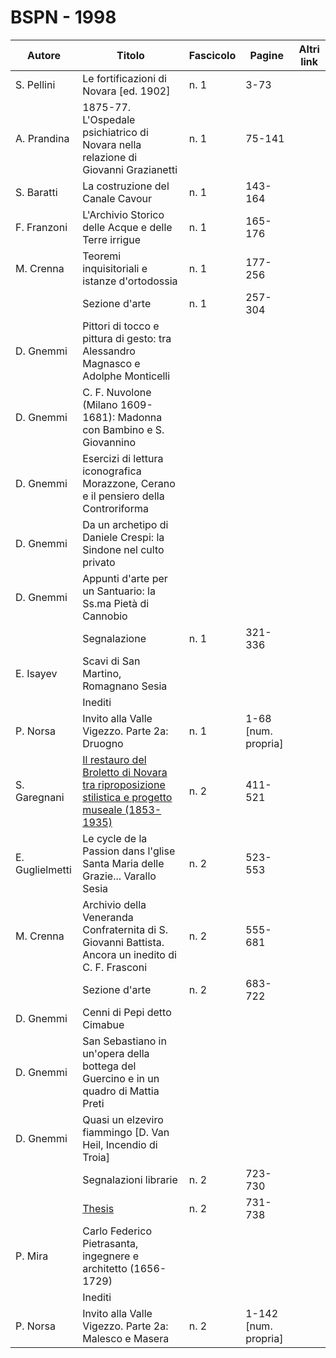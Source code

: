 # BSPN - 1998

| Autore          | Titolo                                                                                                                                                           | Fascicolo | Pagine               | Altri link |
|-----------------|------------------------------------------------------------------------------------------------------------------------------------------------------------------|-----------|----------------------|------------|
| S. Pellini      | Le fortificazioni di Novara [ed. 1902]                                                                                                                           | n. 1      | 3-73                 |            |
| A. Prandina     | 1875-77. L'Ospedale psichiatrico di Novara nella relazione di Giovanni Grazianetti                                                                               | n. 1      | 75-141               |            |
| S. Baratti      | La costruzione del Canale Cavour                                                                                                                                 | n. 1      | 143-164              |            |
| F. Franzoni     | L'Archivio Storico delle Acque e delle Terre irrigue                                                                                                             | n. 1      | 165-176              |            |
| M. Crenna       | Teoremi inquisitoriali e istanze d'ortodossia                                                                                                                    | n. 1      | 177-256              |            |
|                 | Sezione d'arte                                                                                                                                                   | n. 1      | 257-304              |            |
| D. Gnemmi       | Pittori di tocco e pittura di gesto: tra Alessandro Magnasco e Adolphe Monticelli                                                                                |           |                      |            |
| D. Gnemmi       | C. F. Nuvolone (Milano 1609-1681): Madonna con Bambino e S. Giovannino                                                                                           |           |                      |            |
| D. Gnemmi       | Esercizi di lettura iconografica Morazzone, Cerano e il pensiero della Controriforma                                                                             |           |                      |            |
| D. Gnemmi       | Da un archetipo di Daniele Crespi: la Sindone nel culto privato                                                                                                  |           |                      |            |
| D. Gnemmi       | Appunti d'arte per un Santuario: la Ss.ma Pietà di Cannobio                                                                                                      |           |                      |            |
|                 | Segnalazione                                                                                                                                                     | n. 1      | 321-336              |            |
| E. Isayev       | Scavi di San Martino, Romagnano Sesia                                                                                                                            |           |                      |            |
|                 | Inediti                                                                                                                                                          |           |                      |            |
| P. Norsa        | Invito alla Valle Vigezzo. Parte 2a: Druogno                                                                                                                     | n. 1      | 1-68 [num. propria]  |            |
| S. Garegnani    | [Il restauro del  Broletto di Novara tra riproposizione stilistica e progetto museale (1853-1935)](http://www.ssno.it/BSPNo/1998_Garegnani_RestauroBroletto.pdf) | n. 2      | 411-521              |            |
| E. Guglielmetti | Le cycle de la Passion dans l'glise Santa Maria delle Grazie... Varallo Sesia                                                                                    | n. 2      | 523-553              |            |
| M. Crenna       | Archivio della Veneranda Confraternita di S. Giovanni Battista. Ancora un inedito di C. F. Frasconi                                                              | n. 2      | 555-681              |            |
|                 | Sezione d'arte                                                                                                                                                   | n. 2      | 683-722              |            |
| D. Gnemmi       | Cenni di Pepi detto Cimabue                                                                                                                                      |           |                      |            |
| D. Gnemmi       | San Sebastiano in un'opera della bottega del Guercino e in un quadro di Mattia Preti                                                                             |           |                      |            |
| D. Gnemmi       | Quasi un elzeviro fiammingo [D. Van Heil, Incendio di Troia]                                                                                                     |           |                      |            |
|                 | Segnalazioni librarie                                                                                                                                            | n. 2      | 723-730              |            |
|                 | [Thesis](http://www.ssno.it/BSPNo/bspn_thesis.html#1998)                                                                                                         | n. 2      | 731-738              |            |
| P. Mira         | Carlo Federico Pietrasanta, ingegnere e architetto (1656-1729)                                                                                                   |           |                      |            |
|                 | Inediti                                                                                                                                                          |           |                      |            |
| P. Norsa        | Invito alla Valle Vigezzo. Parte 2a: Malesco e Masera                                                                                                            | n. 2      | 1-142 [num. propria] |            |
